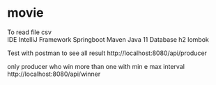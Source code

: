 # movie
To read file csv <br>
IDE IntelliJ
Framework Springboot
Maven
Java 11
Database h2
lombok

Test with postman
to see all result
http://localhost:8080/api/producer

only producer who win more than one with min e max interval
http://localhost:8080/api/winner
